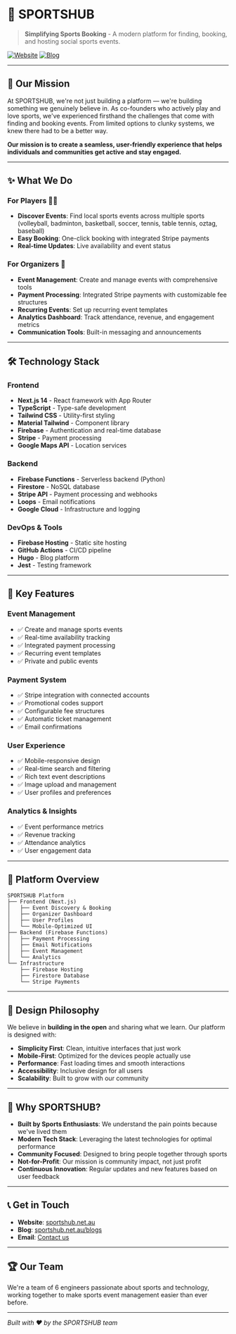 # 🏐 SPORTSHUB

> **Simplifying Sports Booking** - A modern platform for finding, booking, and hosting social sports events.

[![Website](https://img.shields.io/badge/Website-sportshub.net.au-blue?style=flat-square)](https://www.sportshub.net.au)
[![Blog](https://img.shields.io/badge/Blog-SPORTSHUB%20Blogs-green?style=flat-square)](https://sportshub.net.au/blogs)

---

## 🎯 Our Mission

At SPORTSHUB, we're not just building a platform — we're building something we genuinely believe in. As co-founders who actively play and love sports, we've experienced firsthand the challenges that come with finding and booking events. From limited options to clunky systems, we knew there had to be a better way.

**Our mission is to create a seamless, user-friendly experience that helps individuals and communities get active and stay engaged.**

---

## ✨ What We Do

### For Players 🏃‍♂️

- **Discover Events**: Find local sports events across multiple sports (volleyball, badminton, basketball, soccer, tennis, table tennis, oztag, baseball)
- **Easy Booking**: One-click booking with integrated Stripe payments
- **Real-time Updates**: Live availability and event status

### For Organizers 🎯

- **Event Management**: Create and manage events with comprehensive tools
- **Payment Processing**: Integrated Stripe payments with customizable fee structures
- **Recurring Events**: Set up recurring event templates
- **Analytics Dashboard**: Track attendance, revenue, and engagement metrics
- **Communication Tools**: Built-in messaging and announcements

---

## 🛠️ Technology Stack

### Frontend

- **Next.js 14** - React framework with App Router
- **TypeScript** - Type-safe development
- **Tailwind CSS** - Utility-first styling
- **Material Tailwind** - Component library
- **Firebase** - Authentication and real-time database
- **Stripe** - Payment processing
- **Google Maps API** - Location services

### Backend

- **Firebase Functions** - Serverless backend (Python)
- **Firestore** - NoSQL database
- **Stripe API** - Payment processing and webhooks
- **Loops** - Email notifications
- **Google Cloud** - Infrastructure and logging

### DevOps & Tools

- **Firebase Hosting** - Static site hosting
- **GitHub Actions** - CI/CD pipeline
- **Hugo** - Blog platform
- **Jest** - Testing framework

---

## 🚀 Key Features

### Event Management

- ✅ Create and manage sports events
- ✅ Real-time availability tracking
- ✅ Integrated payment processing
- ✅ Recurring event templates
- ✅ Private and public events

### Payment System

- ✅ Stripe integration with connected accounts
- ✅ Promotional codes support
- ✅ Configurable fee structures
- ✅ Automatic ticket management
- ✅ Email confirmations

### User Experience

- ✅ Mobile-responsive design
- ✅ Real-time search and filtering
- ✅ Rich text event descriptions
- ✅ Image upload and management
- ✅ User profiles and preferences

### Analytics & Insights

- ✅ Event performance metrics
- ✅ Revenue tracking
- ✅ Attendance analytics
- ✅ User engagement data

---

## 📱 Platform Overview

```
SPORTSHUB Platform
├── Frontend (Next.js)
│   ├── Event Discovery & Booking
│   ├── Organizer Dashboard
│   ├── User Profiles
│   └── Mobile-Optimized UI
├── Backend (Firebase Functions)
│   ├── Payment Processing
│   ├── Email Notifications
│   ├── Event Management
│   └── Analytics
└── Infrastructure
    ├── Firebase Hosting
    ├── Firestore Database
    └── Stripe Payments
```

---

## 🎨 Design Philosophy

We believe in **building in the open** and sharing what we learn. Our platform is designed with:

- **Simplicity First**: Clean, intuitive interfaces that just work
- **Mobile-First**: Optimized for the devices people actually use
- **Performance**: Fast loading times and smooth interactions
- **Accessibility**: Inclusive design for all users
- **Scalability**: Built to grow with our community

---

## 🌟 Why SPORTSHUB?

- **Built by Sports Enthusiasts**: We understand the pain points because we've lived them
- **Modern Tech Stack**: Leveraging the latest technologies for optimal performance
- **Community Focused**: Designed to bring people together through sports
- **Not-for-Profit**: Our mission is community impact, not just profit
- **Continuous Innovation**: Regular updates and new features based on user feedback

---

## 📞 Get in Touch

- **Website**: [sportshub.net.au](https://www.sportshub.net.au)
- **Blog**: [sportshub.net.au/blogs](https://sportshub.net.au/blogs)
- **Email**: [Contact us](https://www.sportshub.net.au/contact)

---

## 🏆 Our Team

We're a team of 6 engineers passionate about sports and technology, working together to make sports event management easier than ever before.

---

_Built with ❤️ by the SPORTSHUB team_
